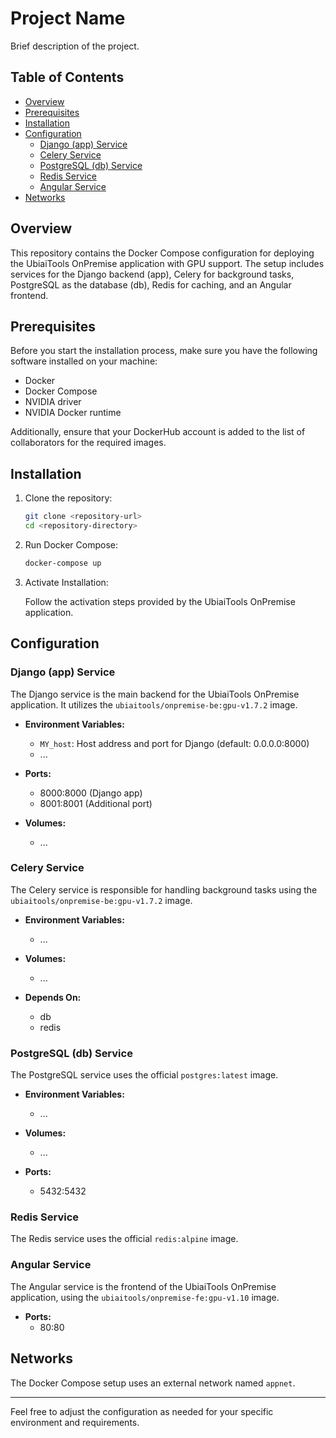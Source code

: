 # Project Name

Brief description of the project.

## Table of Contents
- [Overview](#overview)
- [Prerequisites](#prerequisites)
- [Installation](#installation)
- [Configuration](#configuration)
  - [Django (app) Service](#django-app-service)
  - [Celery Service](#celery-service)
  - [PostgreSQL (db) Service](#postgresql-db-service)
  - [Redis Service](#redis-service)
  - [Angular Service](#angular-service)
- [Networks](#networks)

## Overview

This repository contains the Docker Compose configuration for deploying the UbiaiTools OnPremise application with GPU support. The setup includes services for the Django backend (app), Celery for background tasks, PostgreSQL as the database (db), Redis for caching, and an Angular frontend.

## Prerequisites

Before you start the installation process, make sure you have the following software installed on your machine:

- Docker
- Docker Compose
- NVIDIA driver
- NVIDIA Docker runtime

Additionally, ensure that your DockerHub account is added to the list of collaborators for the required images.

## Installation

1. Clone the repository:

    ```bash
    git clone <repository-url>
    cd <repository-directory>
    ```

2. Run Docker Compose:

    ```bash
    docker-compose up
    ```

3. Activate Installation:

    Follow the activation steps provided by the UbiaiTools OnPremise application.

## Configuration

### Django (app) Service

The Django service is the main backend for the UbiaiTools OnPremise application. It utilizes the `ubiaitools/onpremise-be:gpu-v1.7.2` image.

- **Environment Variables:**
  - `MY_host`: Host address and port for Django (default: 0.0.0.0:8000)
  - ...

- **Ports:**
  - 8000:8000 (Django app)
  - 8001:8001 (Additional port)

- **Volumes:**
  - ...

### Celery Service

The Celery service is responsible for handling background tasks using the `ubiaitools/onpremise-be:gpu-v1.7.2` image.

- **Environment Variables:**
  - ...

- **Volumes:**
  - ...

- **Depends On:**
  - db
  - redis

### PostgreSQL (db) Service

The PostgreSQL service uses the official `postgres:latest` image.

- **Environment Variables:**
  - ...

- **Volumes:**
  - ...

- **Ports:**
  - 5432:5432

### Redis Service

The Redis service uses the official `redis:alpine` image.

### Angular Service

The Angular service is the frontend of the UbiaiTools OnPremise application, using the `ubiaitools/onpremise-fe:gpu-v1.10` image.

- **Ports:**
  - 80:80

## Networks

The Docker Compose setup uses an external network named `appnet`.

---

Feel free to adjust the configuration as needed for your specific environment and requirements.
